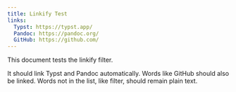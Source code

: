 ```yaml
---
title: Linkify Test
links:
  Typst: https://typst.app/
  Pandoc: https://pandoc.org/
  GitHub: https://github.com/
---
```


This document tests the linkify filter.

It should link Typst and Pandoc automatically.
Words like GitHub should also be linked.
Words not in the list, like filter, should remain plain text.
